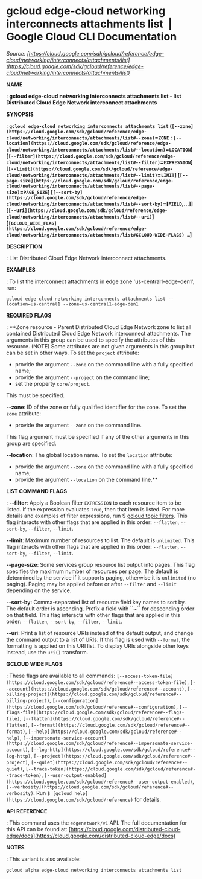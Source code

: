 # gcloud edge-cloud networking interconnects attachments list  |  Google Cloud CLI Documentation

*Source: [https://cloud.google.com/sdk/gcloud/reference/edge-cloud/networking/interconnects/attachments/list](https://cloud.google.com/sdk/gcloud/reference/edge-cloud/networking/interconnects/attachments/list)*

**NAME**

: **gcloud edge-cloud networking interconnects attachments list - list Distributed Cloud Edge Network interconnect attachments**

**SYNOPSIS**

: **`gcloud edge-cloud networking interconnects attachments list` (`[--zone](https://cloud.google.com/sdk/gcloud/reference/edge-cloud/networking/interconnects/attachments/list#--zone)`=`ZONE` : `[--location](https://cloud.google.com/sdk/gcloud/reference/edge-cloud/networking/interconnects/attachments/list#--location)`=`LOCATION`) [`[--filter](https://cloud.google.com/sdk/gcloud/reference/edge-cloud/networking/interconnects/attachments/list#--filter)`=`EXPRESSION`] [`[--limit](https://cloud.google.com/sdk/gcloud/reference/edge-cloud/networking/interconnects/attachments/list#--limit)`=`LIMIT`] [`[--page-size](https://cloud.google.com/sdk/gcloud/reference/edge-cloud/networking/interconnects/attachments/list#--page-size)`=`PAGE_SIZE`] [`[--sort-by](https://cloud.google.com/sdk/gcloud/reference/edge-cloud/networking/interconnects/attachments/list#--sort-by)`=[`FIELD`,…]] [`[--uri](https://cloud.google.com/sdk/gcloud/reference/edge-cloud/networking/interconnects/attachments/list#--uri)`] [`[GCLOUD_WIDE_FLAG](https://cloud.google.com/sdk/gcloud/reference/edge-cloud/networking/interconnects/attachments/list#GCLOUD-WIDE-FLAGS) …`]**

**DESCRIPTION**

: List Distributed Cloud Edge Network interconnect attachments.

**EXAMPLES**

: To list the interconnect attachments in edge zone 'us-central1-edge-den1', run:

```
gcloud edge-cloud networking interconnects attachments list --location=us-central1 --zone=us-central1-edge-den1
```

**REQUIRED FLAGS**

: **Zone resource - Parent Distributed Cloud Edge Network zone to list all contained
Distributed Cloud Edge Network interconnect attachments. The arguments in this
group can be used to specify the attributes of this resource. (NOTE) Some
attributes are not given arguments in this group but can be set in other ways.
To set the `project` attribute:

- provide the argument `--zone` on the command line with a fully
specified name;
- provide the argument `--project` on the command line;
- set the property `core/project`.

This must be specified.

**--zone**:
ID of the zone or fully qualified identifier for the zone.
To set the `zone` attribute:

- provide the argument `--zone` on the command line.

This flag argument must be specified if any of the other arguments in this group
are specified.

**--location**:
The global location name.
To set the `location` attribute:

- provide the argument `--zone` on the command line with a fully
specified name;
- provide the argument `--location` on the command line.**

**LIST COMMAND FLAGS**

: **--filter**:
Apply a Boolean filter `EXPRESSION` to each resource item
to be listed. If the expression evaluates `True`, then that item is
listed. For more details and examples of filter expressions, run $ [gcloud topic filters](https://cloud.google.com/sdk/gcloud/reference/topic/filters). This flag
interacts with other flags that are applied in this order:
`--flatten`, `--sort-by`, `--filter`,
`--limit`.

**--limit**:
Maximum number of resources to list. The default is `unlimited`. This
flag interacts with other flags that are applied in this order:
`--flatten`, `--sort-by`, `--filter`,
`--limit`.

**--page-size**:
Some services group resource list output into pages. This flag specifies the
maximum number of resources per page. The default is determined by the service
if it supports paging, otherwise it is `unlimited` (no paging).
Paging may be applied before or after `--filter` and
`--limit` depending on the service.

**--sort-by**:
Comma-separated list of resource field key names to sort by. The default order
is ascending. Prefix a field with ``~´´ for descending order on that
field. This flag interacts with other flags that are applied in this order:
`--flatten`, `--sort-by`, `--filter`,
`--limit`.

**--uri**:
Print a list of resource URIs instead of the default output, and change the
command output to a list of URIs. If this flag is used with
`--format`, the formatting is applied on this URI list. To display
URIs alongside other keys instead, use the `uri()` transform.

**GCLOUD WIDE FLAGS**

: These flags are available to all commands: `[--access-token-file](https://cloud.google.com/sdk/gcloud/reference#--access-token-file)`,
`[--account](https://cloud.google.com/sdk/gcloud/reference#--account)`, `[--billing-project](https://cloud.google.com/sdk/gcloud/reference#--billing-project)`,
`[--configuration](https://cloud.google.com/sdk/gcloud/reference#--configuration)`,
`[--flags-file](https://cloud.google.com/sdk/gcloud/reference#--flags-file)`,
`[--flatten](https://cloud.google.com/sdk/gcloud/reference#--flatten)`, `[--format](https://cloud.google.com/sdk/gcloud/reference#--format)`, `[--help](https://cloud.google.com/sdk/gcloud/reference#--help)`, `[--impersonate-service-account](https://cloud.google.com/sdk/gcloud/reference#--impersonate-service-account)`,
`[--log-http](https://cloud.google.com/sdk/gcloud/reference#--log-http)`,
`[--project](https://cloud.google.com/sdk/gcloud/reference#--project)`, `[--quiet](https://cloud.google.com/sdk/gcloud/reference#--quiet)`, `[--trace-token](https://cloud.google.com/sdk/gcloud/reference#--trace-token)`, `[--user-output-enabled](https://cloud.google.com/sdk/gcloud/reference#--user-output-enabled)`,
`[--verbosity](https://cloud.google.com/sdk/gcloud/reference#--verbosity)`.
Run `$ [gcloud help](https://cloud.google.com/sdk/gcloud/reference)` for details.

**API REFERENCE**

: This command uses the `edgenetwork/v1` API. The full documentation
for this API can be found at: [https://cloud.google.com/distributed-cloud-edge/docs](https://cloud.google.com/distributed-cloud-edge/docs)

**NOTES**

: This variant is also available:

```
gcloud alpha edge-cloud networking interconnects attachments list
```